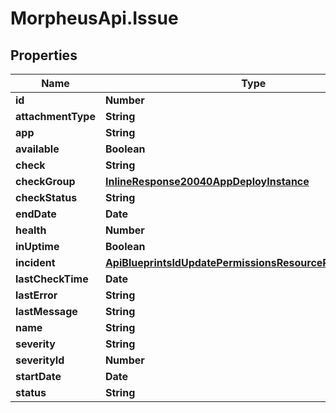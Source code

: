 # MorpheusApi.Issue

## Properties

Name | Type | Description | Notes
------------ | ------------- | ------------- | -------------
**id** | **Number** |  | [optional] 
**attachmentType** | **String** |  | [optional] 
**app** | **String** |  | [optional] 
**available** | **Boolean** |  | [optional] 
**check** | **String** |  | [optional] 
**checkGroup** | [**InlineResponse20040AppDeployInstance**](InlineResponse20040AppDeployInstance.md) |  | [optional] 
**checkStatus** | **String** |  | [optional] 
**endDate** | **Date** |  | [optional] 
**health** | **Number** |  | [optional] 
**inUptime** | **Boolean** |  | [optional] 
**incident** | [**ApiBlueprintsIdUpdatePermissionsResourcePermissionSites**](ApiBlueprintsIdUpdatePermissionsResourcePermissionSites.md) |  | [optional] 
**lastCheckTime** | **Date** |  | [optional] 
**lastError** | **String** |  | [optional] 
**lastMessage** | **String** |  | [optional] 
**name** | **String** |  | [optional] 
**severity** | **String** |  | [optional] 
**severityId** | **Number** |  | [optional] 
**startDate** | **Date** |  | [optional] 
**status** | **String** |  | [optional] 


